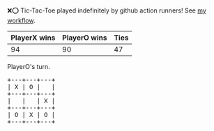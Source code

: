 :x::o: Tic-Tac-Toe played indefinitely by github action runners! See [my workflow](.github/workflows/play.yaml).

|PlayerX wins|PlayerO wins|Ties|
|-|-|-|
|94|90|47|

PlayerO's turn.

<pre>
+---+---+---+
| X | O |   |
+---+---+---+
|   |   | X |
+---+---+---+
| O | X | O |
+---+---+---+
</pre>